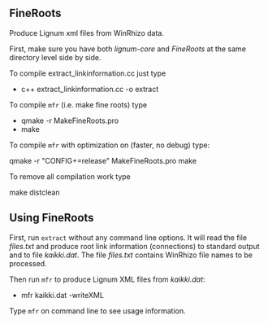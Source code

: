 ## FineRoots

Produce Lignum xml files from WinRhizo data.

First, make sure you have both *lignum-core* and *FineRoots*
at the same directory level side by side. 

To compile extract_linkinformation.cc just type

+ c++  extract_linkinformation.cc -o extract

To compile `mfr` (i.e. make fine roots) type

+  qmake -r MakeFineRoots.pro
+  make

To compile `mfr` with optimization on (faster, no debug) type:

  qmake -r "CONFIG+=release" MakeFineRoots.pro
  make

To remove all compilation work type

  make distclean

## Using FineRoots

First, run `extract` without any command line options. It will read the file *files.txt* and
produce root link information (connections) to standard output and to file *kaikki.dat*. The file
*files.txt* contains WinRhizo file names to be processed.

Then run `mfr` to produce Lignum XML files from *kaikki.dat*:
+ mfr kaikki.dat -writeXML

Type `mfr` on command line to see usage information. 




